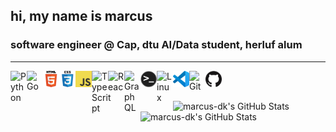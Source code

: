 ## hi, my name is marcus

### software engineer @ Cap, dtu AI/Data student, herluf alum

---

<img align="left" alt="Python" width="26px" src="https://www.freepngimg.com/download/android/72537-icons-python-programming-computer-social-tutorial.png" />
<img align="left" alt="Go" width="26px" src="https://go.dev/blog/go-brand/Go-Logo/SVG/Go-Logo_LightBlue.svg"/>
<img align="left" alt="HTML5" width="26px" src="https://raw.githubusercontent.com/github/explore/80688e429a7d4ef2fca1e82350fe8e3517d3494d/topics/html/html.png" />
<img align="left" alt="CSS3" width="26px" src="https://raw.githubusercontent.com/github/explore/80688e429a7d4ef2fca1e82350fe8e3517d3494d/topics/css/css.png" />
<img align="left" alt="JavaScript" width="26px" src="https://raw.githubusercontent.com/github/explore/80688e429a7d4ef2fca1e82350fe8e3517d3494d/topics/javascript/javascript.png" />
<img align="left" alt="TypeScript" width="26px" src="https://upload.wikimedia.org/wikipedia/commons/thumb/4/4c/Typescript_logo_2020.svg/1200px-Typescript_logo_2020.svg.png"/>
<img align="left" alt="React" width="26px" src="https://toppng.com/uploads/preview/react-logo-icon-11609374122d9vkbptqap.png"/>
<img align="left" alt="GraphQL" width="26px" src="https://image.pngaaa.com/248/7072248-middle.png">
<img align="left" alt="Terminal" width="26px" src="https://raw.githubusercontent.com/github/explore/80688e429a7d4ef2fca1e82350fe8e3517d3494d/topics/terminal/terminal.png" />
<img align="left" alt="Linux" width="26px" src="https://freepngimg.com/download/ubuntu/69507-tux-icons-computer-linux-free-download-png-hd.png" />
<img align="left" alt="Visual Studio Code" width="26px" src="https://raw.githubusercontent.com/github/explore/80688e429a7d4ef2fca1e82350fe8e3517d3494d/topics/visual-studio-code/visual-studio-code.png" />
<img align="left" alt="Git" width="26px" src="https://upload.wikimedia.org/wikipedia/commons/thumb/3/3f/Git_icon.svg/1024px-Git_icon.svg.png" />
<img align="left" alt="GitHub" width="26px" src="https://raw.githubusercontent.com/github/explore/78df643247d429f6cc873026c0622819ad797942/topics/github/github.png" />

<br></br>

<img align="left" alt="marcus-dk's GitHub Stats" src="https://github-readme-stats.vercel.app/api?username=marcus-dk&show_icons=true&hide_border=true&include_all_commits=true&theme=material-palenight" />
<a href="https://github.com/anuraghazra/github-readme-stats">
<img align="left" alt="marcus-dk's GitHub Stats" src="https://github-readme-stats.vercel.app/api/top-langs/?username=marcus-dk&show_icons=true&hide_border=true&layout=compact&theme=material-palenight" />
</a>

